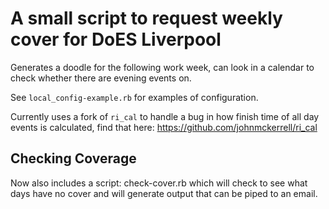 # A small script to request weekly cover for DoES Liverpool

Generates a doodle for the following work week, can look in a calendar
to check whether there are evening events on.

See `local_config-example.rb` for examples of configuration.

Currently uses a fork of `ri_cal` to handle a bug in how finish time
of all day events is calculated, find that here:
    https://github.com/johnmckerrell/ri_cal

## Checking Coverage

Now also includes a script: check-cover.rb which will check to see
what days have no cover and will generate output that can be piped
to an email.
